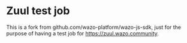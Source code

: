 # Zuul test job

This is a fork from github.com/wazo-platform/wazo-js-sdk, just for the purpose of having a test job for https://zuul.wazo.community.
